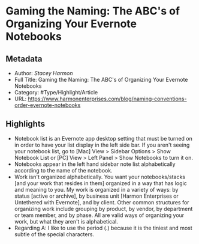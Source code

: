 # Gaming the Naming: The ABC's of Organizing Your Evernote Notebooks

## Metadata

* Author: *Stacey Harmon*
* Full Title: Gaming the Naming: The ABC's of Organizing Your Evernote Notebooks
* Category: #Type/Highlight/Article
* URL: https://www.harmonenterprises.com/blog/naming-conventions-order-evernote-notebooks

## Highlights

* Notebook list is an Evernote app desktop setting that must be turned on in order to have your list display in the left side bar. If you aren't seeing your notebook list, go to \[Mac\] View > Sidebar Options > Show Notebook List or \[PC\] View > Left Panel > Show Notebooks to turn it on.
* Notebooks appear in the left hand sidebar note list alphabetically according to the name of the notebook.
* Work isn't organized alphabetically. You want your notebooks/stacks \[and your work that resides in them\] organized in a way that has logic and meaning to you. My work is organized in a variety of ways: by status \[active or archive\], by business unit \[Harmon Enterprises or Untethered with Evernote\], and by client. Other common structures for organizing work include grouping by product, by vendor, by department or team member, and by phase. All are valid ways of organizing your work, but what they aren't is alphabetical.
* Regarding A: I like to use the period (.) because it is the tiniest and most subtle of the special characters.
